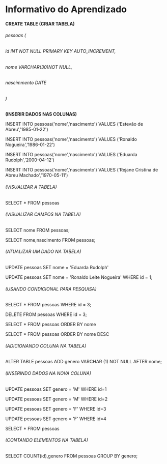 # Informativo do Aprendizado 

####       CREATE TABLE   (CRIAR TABELA)

######  pessoas (

######   id INT NOT NULL PRIMARY KEY AUTO_INCREMENT,

######   nome VARCHAR(30)NOT NULL,

######   nascimmento DATE

###### )

**(INSERIR DADOS NAS COLUNAS)**

INSERT INTO pessoas('nome','nascimento') VALUES ('Estevão de Abreu','1985-01-22')

INSERT INTO pessoas('nome','nascimento') VALUES ('Ronaldo Nogueira','1986-01-22')

INSERT INTO pessoas('nome','nascimento') VALUES ('Eduarda Rudolph','2000-04-12')

INSERT INTO pessoas('nome','nascimento') VALUES ('Rejane Cristina de Abreu Machado','1970-05-11')

###### (VISUALIZAR A TABELA)

SELECT * FROM pessoas

###### (VISUALIZAR CAMPOS NA TABELA)

SELECT nome FROM pessoas;

SELECT nome,nascimento FROM pessoas;

###### (ATUALIZAR UM DADO NA TABELA)

UPDATE pessoas SET nome = 'Eduarda Rudolph'

UPDATE pessoas SET nome = 'Ronaldo Leite Nogueira' WHERE id = 1;

###### (USANDO CONDICIONAL PARA PESQUISA)

SELECT * FROM pessoas WHERE id = 3;

DELETE FROM pessoas WHERE id = 3;

SELECT * FROM pessoas ORDER BY nome

SELECT * FROM pessoas ORDER BY nome DESC

###### (ADICIONANDO COLUNA NA TABELA)

ALTER TABLE pessoas ADD genero VARCHAR (1) NOT NULL AFTER nome;

###### (INSERINDO DADOS NA NOVA COLUNA)

UPDATE pessoas SET genero = 'M' WHERE id=1

UPDATE pessoas SET genero = 'M' WHERE id=2

UPDATE pessoas SET genero = 'F' WHERE id=3

UPDATE pessoas SET genero = 'F' WHERE id=4



SELECT * FROM pessoas

###### (CONTANDO ELEMENTOS NA TABELA)

SELECT COUNT(id),genero FROM pessoas GROUP BY genero;